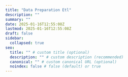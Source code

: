 ```yaml
---
title: "Data Preparation Etl"
description: ""
summary: ""
date: 2025-01-16T12:55:08Z
lastmod: 2025-01-16T12:55:08Z
draft: false
sidebar:
  collapsed: true
seo:
  title: "" # custom title (optional)
  description: "" # custom description (recommended)
  canonical: "" # custom canonical URL (optional)
  noindex: false # false (default) or true
---
```

